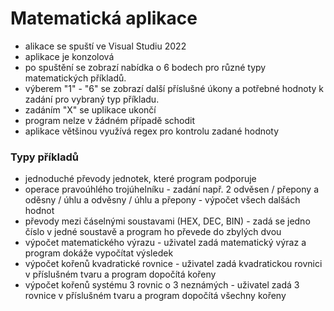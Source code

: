 # Matematická aplikace

- alikace se spuští ve Visual Studiu 2022
- aplikace je konzolová
- po spuštění se zobrazí nabídka o 6 bodech pro různé typy matematických příkladů.
- výberem "1" - "6" se zobrazí další příslušné úkony a potřebné hodnoty k zadání pro vybraný typ příkladu.
- zadáním "X" se uplikace ukončí
- program nelze v žádném případě schodit
- aplikace většinou využívá regex pro kontrolu zadané hodnoty

### Typy příkladů
- jednoduché převody jednotek, které program podporuje
- operace pravoúhlého trojúhelníku - zadání např. 2 odvěsen / přepony a oděsny / úhlu a odvěsny / úhlu a přepony - výpočet všech dalšách hodnot
- převody mezi čáselnými soustavami (HEX, DEC, BIN) - zadá se jedno číslo v jedné soustavě a program ho převede do zbylých dvou
- výpočet matematického výrazu - uživatel zadá matematický výraz a program dokáže vypočítat výsledek
- výpočet kořenů kvadratické rovnice - uživatel zadá kvadratickou rovnici v příslušném tvaru a program dopočítá kořeny
- výpočet kořenů systému 3 rovnic o 3 neznámých - uživatel zadá 3 rovnice v příslušném tvaru a program dopočítá všechny kořeny
